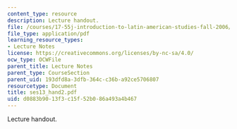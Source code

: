 ```yaml
---
content_type: resource
description: Lecture handout.
file: /courses/17-55j-introduction-to-latin-american-studies-fall-2006/d0883b9013f3c15f52b086a493a4b467_ses13_hand2.pdf
file_type: application/pdf
learning_resource_types:
- Lecture Notes
license: https://creativecommons.org/licenses/by-nc-sa/4.0/
ocw_type: OCWFile
parent_title: Lecture Notes
parent_type: CourseSection
parent_uid: 193dfd8a-3dfb-364c-c36b-a92ce5706807
resourcetype: Document
title: ses13_hand2.pdf
uid: d0883b90-13f3-c15f-52b0-86a493a4b467
---
```

Lecture handout.